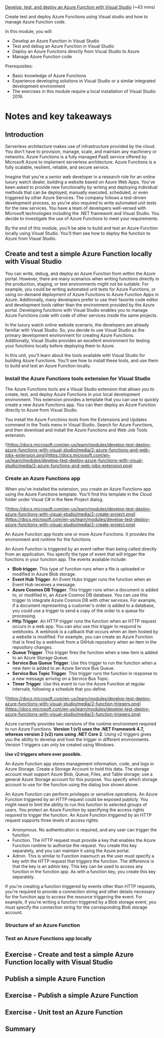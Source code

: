 [Develop, test, and deploy an Azure Function with Visual Studio](https://docs.microsoft.com/en-us/learn/modules/develop-test-deploy-azure-functions-with-visual-studio/) (~43 mins)

Create test and deploy Azure Functions using Visual studio and how to manage Azure Function code.

In this module, you will:

- Develop an Azure Function in Visual Studio
- Test and debug an Azure Function in Visual Studio
- Deploy an Azure Functions directly from Visual Studio to Azure
- Manage Azure Function code

Prerequisites:

- Basic knowledge of Azure Functions
- Experience developing solutions in Visual Studio or a similar integrated development environment
- The exercises in this module require a local installation of Visual Studio 2019.

# Notes and key takeaways

## Introduction

Serverless architecture makes use of infrastructure provided by the cloud. You don't have to provision, manage, scale, and maintain any machinery or networks. Azure Functions is a fully managed PaaS service offered by Microsoft Azure to implement serverless architecture. Azure Functions is a fully scalable, resilient, reliable, and secure service.

Imagine that you're a senior web developer in a research role for an online luxury watch dealer, building a website based on Azure Web Apps. You've been asked to provide new functionality by writing and deploying individual methods that can be deployed, manually executed, scheduled, or even triggered by other Azure Services. The company follows a test-driven development process, so you're also required to write automated unit tests for the new services. You have a team of developers well-versed with Microsoft technologies including the .NET framework and Visual Studio. You decide to investigate the use of Azure Functions to meet your requirements.

By the end of this module, you'll be able to build and test an Azure Function locally using Visual Studio. You'll then see how to deploy the function to Azure from Visual Studio.

## Create and test a simple Azure Function locally with Visual Studio

You can write, debug, and deploy an Azure Function from within the Azure portal. However, there are many scenarios when writing functions directly in the production, staging, or test environments might not be suitable. For example, you could be writing automated unit tests for Azure Functions, or using on-demand deployment of Azure Functions to Azure Function Apps in Azure. Additionally, many developers prefer to use their favorite code editor and development tools rather than the environment provided by the Azure portal. Developing functions with Visual Studio enables you to manage Azure Functions code with code of other services inside the same projects.

In the luxury watch online website scenario, the developers are already familiar with Visual Studio. So, you decide to use Visual Studio as the primary development environment for creating Azure Functions. Additionally, Visual Studio provides an excellent environment for testing your functions locally before deploying them to Azure.

In this unit, you'll learn about the tools available with Visual Studio for building Azure Functions. You'll see how to install these tools, and use them to build and test an Azure Function locally.

### Install the Azure Functions tools extension for Visual Studio

The Azure Functions tools are a Visual Studio extension that allows you to create, test, and deploy Azure Functions in your local development environment. This extension provides a template that you can use to quickly create a new Azure Functions app. You can then deploy an Azure Function directly to Azure from Visual Studio.

You install the Azure Functions tools from the Extensions and Updates command in the Tools menu in Visual Studio. Search for Azure Functions, and then download and install the Azure Functions and Web Job Tools extension.

![https://docs.microsoft.com/en-us/learn/modules/develop-test-deploy-azure-functions-with-visual-studio/media/2-azure-functions-and-web-jobs-extension.png](https://docs.microsoft.com/en-us/learn/modules/develop-test-deploy-azure-functions-with-visual-studio/media/2-azure-functions-and-web-jobs-extension.png)

### Create an Azure Functions app

When you've installed the extension, you create an Azure Functions app using the Azure Functions template. You'll find this template in the Cloud folder under Visual C# in the New Project dialog.

![https://docs.microsoft.com/en-us/learn/modules/develop-test-deploy-azure-functions-with-visual-studio/media/2-create-project.png](https://docs.microsoft.com/en-us/learn/modules/develop-test-deploy-azure-functions-with-visual-studio/media/2-create-project.png)

An Azure Function app hosts one or more Azure Functions. It provides the environment and runtime for the functions.

An Azure Function is triggered by an event rather than being called directly from an application. You specify the type of event that will trigger the functions in your function app. The events available include:

- **Blob trigger**. This type of function runs when a file is uploaded or modified in Azure Blob storage.
- **Event Hub Trigger**. An Event Hubs trigger runs the function when an Event Hub receives a message.
- **Azure Cosmos DB Trigger**. This trigger runs when a document is added to, or modified in, an Azure Cosmos DB database. You can use this trigger to integrate Azure Cosmos DB with other services. For example, if a document representing a customer's order is added to a database, you could use a trigger to send a copy of the order to a queue for processing.
- **Http Trigger**. An HTTP trigger runs the function when an HTTP request occurs in a web app. You can also use this trigger to respond to webhooks. A webhook is a callback that occurs when an item hosted by a website is modified. For example, you can create an Azure Function that is fired by a webhook from a GitHub repository when an item in the repository changes.
- **Queue Trigger**. This trigger fires the function when a new item is added to an Azure Storage Queue.
- **Service Bus Queue Trigger**. Use this trigger to run the function when a new item is added to an Azure Service Bus Queue.
- **Service Bus Topic Trigger**. This trigger runs the function in response to a new message arriving on a Service Bus Topic.
- **Timer Trigger**. Use this event to run the Azure Function at regular intervale, following a schedule that you define.

![https://docs.microsoft.com/en-us/learn/modules/develop-test-deploy-azure-functions-with-visual-studio/media/2-function-triggers.png](https://docs.microsoft.com/en-us/learn/modules/develop-test-deploy-azure-functions-with-visual-studio/media/2-function-triggers.png)

Azure currently provides two versions of the runtime environment required to run Azure Functions. **Version 1 (v1) uses the .NET Framework 4.7, whereas version 2 (v2) runs using .NET Core 2**. Using v2 triggers gives you the ability to develop and host the trigger in different environments. Version 1 triggers can only be created using Windows.

**Use v2 triggers where ever possible.**

An Azure Function app stores management information, code, and logs in Azure Storage. Create a Storage Account to hold this data. The storage account must support Azure Blob, Queue, Files, and Table storage; use a general Azure Storage account for this purpose. You specify which storage account to use for the function using the dialog box shown above.

An Azure Function can perform privileges or sensitive operations. An Azure Function triggered by an HTTP request could be exposed publicly. You might need to limit the ability to run this function to selected groups of users. You protect an Azure Function by specifying the access rights required to trigger the function. An Azure Function triggered by an HTTP request supports three levels of access rights:

- Anonymous. No authentication is required, and any user can trigger the function.
- Function. The HTTP request must provide a key that enables the Azure Function runtime to authorize the request. You create this key separately, and you can maintain it using the Azure portal.
- Admin. This is similar to Function inasmuch as the user must specify a key with the HTTP request that triggers the function. The difference is that the key is an admin key. This key can be used to access any function in the function app. As with a function key, you create this key separately.

If you're creating a function triggered by events other than HTTP requests, you're required to provide a connection string and other details necessary for the function app to access the resource triggering the event. For example, if you're writing a function triggered by a Blob storage event, you must specify the connection string for the corresponding Blob storage account.

### Structure of an Azure Function

### Test an Azure Functions app locally

## Exercise - Create and test a simple Azure Function locally with Visual Studio

## Publish a simple Azure Function

## Exercise - Publish a simple Azure Function

## Exercise - Unit test an Azure Function

## Summary
